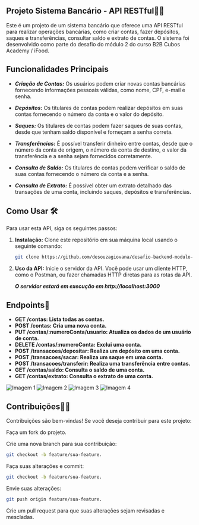 ## Projeto Sistema Bancário - API RESTful🏦💸

Este é um projeto de um sistema bancário que oferece uma API RESTful para realizar operações bancárias, como criar contas, fazer depósitos, saques e transferências, consultar saldo e extrato de contas. O sistema foi desenvolvido como parte do desafio do módulo 2 do curso B2B Cubos Academy / iFood.

## Funcionalidades Principais

- ***Criação de Contas:*** Os usuários podem criar novas contas bancárias fornecendo informações pessoais válidas, como nome, CPF, e-mail e senha.

- ***Depósitos:*** Os titulares de contas podem realizar depósitos em suas contas fornecendo o número da conta e o valor do depósito.

- ***Saques:*** Os titulares de contas podem fazer saques de suas contas, desde que tenham saldo disponível e forneçam a senha correta.

- ***Transferências:*** É possível transferir dinheiro entre contas, desde que o número da conta de origem, o número da conta de destino, o valor da transferência e a senha sejam fornecidos corretamente.

- ***Consulta de Saldo:*** Os titulares de contas podem verificar o saldo de suas contas fornecendo o número da conta e a senha.

- ***Consulta de Extrato:*** É possível obter um extrato detalhado das transações de uma conta, incluindo saques, depósitos e transferências.

## Como Usar 🛠️

Para usar esta API, siga os seguintes passos:

1. **Instalação:** Clone este repositório em sua máquina local usando o seguinte comando:

   ```bash
   git clone https://github.com/desouzagiovana/desafio-backend-modulo-02-sistema-bancario-b2b-ifood-t09.git


2. **Uso da API:**  Inicie o servidor da API. Você pode usar um cliente HTTP, como o Postman, ou fazer chamadas HTTP diretas para as rotas da API.
   
   ***O servidor estará em execução em http://localhost:3000***

## Endpoints📜
- **GET /contas: Lista todas as contas.**
- **POST /contas: Cria uma nova conta.**
- **PUT /contas/:numeroConta/usuario: Atualiza os dados de um usuário de conta.**	
- **DELETE /contas/:numeroConta: Exclui uma conta.**			
- **POST /transacoes/depositar: Realiza um depósito em uma conta.**
- **POST /transacoes/sacar: Realiza um saque em uma conta.**		
- **POST /transacoes/transferir: Realiza uma transferência entre contas.**
- **GET /contas/saldo: Consulta o saldo de uma conta.**
- **GET /contas/extrato: Consulta o extrato de uma conta.**

![Imagem 1](fotogit01.jpg)    ![Imagem 2](fotogit02.jpg)
![Imagem 3](fotogit03.jpg)     ![Imagem 4](fotogit04.jpg)

## Contribuições🤝🏼
Contribuições são bem-vindas! Se você deseja contribuir para este projeto:

Faça um fork do projeto.

Crie uma nova branch para sua contribuição: 
```bash
git checkout -b feature/sua-feature.
```

Faça suas alterações e commit: 
```bash
git checkout -b feature/sua-feature.
 ```

Envie suas alterações: 
```bash
git push origin feature/sua-feature.
```
  
Crie um pull request para que suas alterações sejam revisadas e mescladas.
